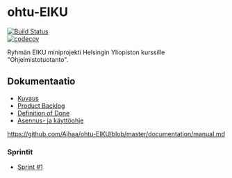 # ohtu-EIKU
[![Build Status](https://www.travis-ci.org/Ajhaa/ohtu-EIKU.svg?branch=master)](https://www.travis-ci.org/Ajhaa/ohtu-EIKU)  
[![codecov](https://codecov.io/gh/Ajhaa/ohtu-EIKU/branch/master/graph/badge.svg)](https://codecov.io/gh/Ajhaa/ohtu-EIKU)  

Ryhmän EIKU miniprojekti Helsingin Yliopiston kurssille "Ohjelmistotuotanto".

## Dokumentaatio
- [Kuvaus](https://github.com/Ajhaa/ohtu-EIKU/blob/master/documentation/description.md)
- [Product Backlog](https://github.com/Ajhaa/ohtu-EIKU/blob/master/documentation/backlog.md)
- [Definition of Done](https://github.com/Ajhaa/ohtu-EIKU/blob/master/documentation/definition-of-done.md)
- [Asennus- ja käyttöohje](https://github.com/Ajhaa/ohtu-EIKU/blob/master/documentation/manual.md)

https://github.com/Ajhaa/ohtu-EIKU/blob/master/documentation/manual.md

### Sprintit
  - [Sprint #1](https://github.com/Ajhaa/ohtu-EIKU/blob/master/documentation/sprint-1.md)
